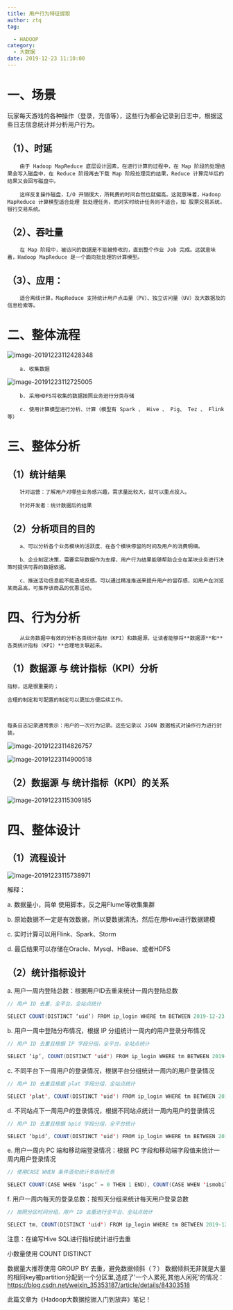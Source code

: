 ```yaml
---
title: 用户行为特征提取
author: ztq
tag:

  - HADOOP
category:
  - 大数据
date: 2019-12-23 11:10:00
---
```




# 一、场景

玩家每天游戏的各种操作（登录，充值等），这些行为都会记录到日志中，根据这些日志信息统计并分析用户行为。

## （1）、时延

		由于 Hadoop MapReduce 底层设计因素，在进行计算的过程中，在 Map 阶段的处理结果会写入磁盘中，在 Reduce 阶段再去下载 Map 阶段处理完的结果，Reduce 计算完毕后的结果又会回写磁盘中。

		这样反复操作磁盘，I/O 开销很大，所耗费的时间自然也就偏高。这就意味着，Hadoop MapReduce 计算模型适合处理 批处理任务，而对实时统计任务则不适合，如 股票交易系统，银行交易系统。

## （2）、吞吐量

		在 Map 阶段中，被访问的数据是不能被修改的，直到整个作业 Job 完成。这就意味着，Hadoop MapReduce 是一个面向批处理的计算模型。

## （3）、应用：

		适合离线计算，MapReduce 支持统计用户点击量（PV）、独立访问量（UV）及大数据及的信息检索等。

# 二、整体流程

![image-20191223112428348](/assets/images/HDFS-liucheng.png)

		a. 收集数据

![image-20191223112725005](/assets/images/data-collect.png)

		b. 采用HDFS将收集的数据按照业务进行分类存储

		c. 使用计算模型进行分析、计算（模型有 Spark 、 Hive 、 Pig、 Tez 、 Flink等）

# 三、整体分析

## （1）统计结果

		针对运营：了解用户对哪些业务感兴趣，需求量比较大，就可以重点投入。

		针对开发者：统计数据后的结果

## （2）分析项目的目的

		a、可以分析各个业务模块的活跃度、在各个模块停留的时间及用户的消费明细。

		b、企业制定决策，需要实际数据作为支撑，用户行为结果能够帮助企业在某块业务进行决策时提供可靠的数据依据。

		c、推送活动信息能不能造成反感。可以通过精准推送来提升用户的留存感，如用户在浏览某商品高，可推荐该商品的优惠活动。

# 四、行为分析

		从业务数据中有效的分析各类统计指标（KPI）和数据源，让读者能够将**数据源**和**各类统计指标（KPI）**合理地关联起来。

## （1）数据源 与 统计指标（KPI）分析

	指标，这是很重要的；

	合理的制定和可配置的制定可以更加方便后续工作。



	每条日志记录通常表示：用户的一次行为记录。这些记录以 JSON 数据格式对操作行为进行封装。

![image-20191223114826757](/assets/images/user-log.png)

![image-20191223114900518](/assets/images/user-behaviour.png)

## 	（2）数据源 与 统计指标（KPI）的关系

![image-20191223115309185](/assets/images/dataSource-behaviour-relative.png)

# 四、整体设计

## （1）流程设计

![image-20191223115738971](/assets/images/data-collect-analysis.png)

解释：

a. 数据量小，简单 使用脚本，反之用Flume等收集集群

b. 原始数据不一定是有效数据，所以要数据清洗，然后在用Hive进行数据建模

c. 实时计算可以用Flink、Spark、Storm

d. 最后结果可以存储在Oracle、Mysql、HBase、或者HDFS

## （2）统计指标设计

a. 用户一周内登陆总数：根据用户ID去重来统计一周内登陆总数

```java
// 用户 ID 去重，全平台，全站点统计

SELECT COUNT(DISTINCT ‘uid’) FROM ip_login WHERE tm BETWEEN 2019-12-23 AND 2019-12-29;
```

b. 用户一周中登陆分布情况，根据 IP 分组统计一周内的用户登录分布情况

```java
// 用户 ID 去重且根据 IP 字段分组，全平台，全站点统计

SELECT ‘ip’, COUNT(DISTINCT 'uid') FROM ip_login WHERE tm BETWEEN 2019-12-23 AND 2019-12-29 GROUP BY 'uid','ip';
```

c. 不同平台下一周用户的登录情况，根据平台分组统计一周内的用户登录情况

```java
// 用户 ID 去重且根据 plat 字段分组，全站点统计

SELECT 'plat', COUNT(DISTINCT 'uid') FROM ip_login WHERE tm BETWEEN 2019-12-23 AND 2019-12-29 GROUP BY 'uid', 'palt';
```

d. 不同站点下一周用户的登录情况，根据不同站点统计一周内用户的登录情况

```java
// 用户 ID 去重且根据 bpid 字段分组，全平台统计

SELECT ‘bpid’, COUNT(DISTINCT 'uid') FROM ip_login WHERE tm BETWEEN 2019-12-23 AND 2019-12-29 GROUP BY 'uid', 'plat';
```

e. 用户一周内 PC 端和移动端登录情况：根据 PC 字段和移动端字段值来统计一周内用户登录情况

```java
// 使用CASE WHEN 条件语句统计多指标任务

SELECT COUNT(CASE WHEN ‘ispc’ = 0 THEN 1 END), COUNT(CASE WHEN 'ismobile' = 1 THEN 1 END) FROM ip_login WHERE tm BETWEEN 2019-12-23 AND 2019-12-29;
```

f.  用户一周内每天的登录总数：按照天分组来统计每天用户登录总数

```java
// 按照分区时间分组，用户 ID 去重进行全平台、全站点统计

SELECT tm, COUNT(DISTINCT 'uid') FROM ip_login WHERE tm BETWEEN 2019-12-23 AND 2019-12-29 GROUP 'uid', tm;

```

注意：在编写Hive SQL进行指标统计进行去重

小数量使用 COUNT DISTINCT

数据量大推荐使用 GROUP BY 去重，避免数据倾斜（？） 数据倾斜无非就是大量的相同key被partition分配到一个分区里,造成了'一个人累死,其他人闲死'的情况：https://blog.csdn.net/weixin_35353187/article/details/84303518





































此篇文章为《Hadoop大数据挖掘入门到放弃》笔记！